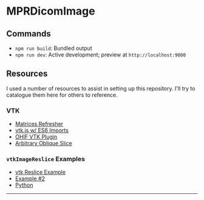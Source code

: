 # MPRDicomImage

## Commands

- `npm run build`: Bundled output
- `npm run dev`: Active development; preview at `http://localhost:9000`

## Resources

I used a number of resources to assist in setting up this repository. I'll try
to catalogue them here for others to reference.

### VTK

- [Matrices Refresher][matrices-refresher]
- [vtk.js w/ ES6 Imports][vtk-js-setup]
- [OHIF VTK Plugin][ohif-vtk-plugin]
- [Arbitrary Oblique Slice][arbitrary-oblique-slice]

### `vtkImageReslice` Examples

- [vtk Reslice Example][vtk-reslice-example]
- [Example #2][vtk-reslice-example-2]
- [Python][python-example]

---

[vtk-js-setup]: https://kitware.github.io/vtk-js/docs/intro_vtk_as_es6_dependency.html
[ohif-vtk-plugin]: https://github.com/OHIF/VTKPlugin
[vtk-reslice-example]: https://public.kitware.com/pipermail/vtkusers/2010-April/059673.html
[vtk-reslice-example-2]: https://vtk.org/gitweb?p=VTK.git;a=blob;f=Examples/ImageProcessing/Cxx/ImageSlicing.cxx
[matrices-refresher]: http://www.opengl-tutorial.org/beginners-tutorials/tutorial-3-matrices/
[arbitrary-oblique-slice]: https://public.kitware.com/pipermail/vtkusers/2009-October/054073.html
[python-example]: https://github.com/Kitware/VTK/blob/6b559c65bb90614fb02eb6d1b9e3f0fca3fe4b0b/Examples/ImageProcessing/Python/ImageSlicing.py
